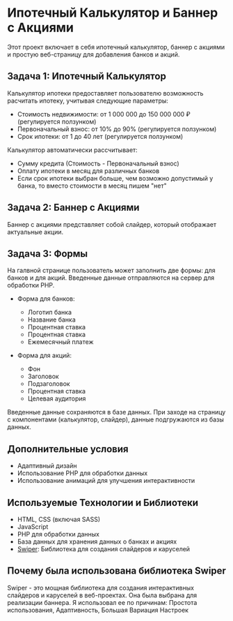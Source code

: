 # Ипотечный Калькулятор и Баннер с Акциями

Этот проект включает в себя ипотечный калькулятор, баннер с акциями и простую веб-страницу для добавления банков и акций.

## Задача 1: Ипотечный Калькулятор
Калькулятор ипотеки предоставляет пользователю возможность расчитать ипотеку, учитывая следующие параметры:
- Стоимость недвижимости: от 1 000 000 до 150 000 000 ₽ (регулируется ползунком)
- Первоначальный взнос: от 10% до 90% (регулируется ползунком)
- Срок ипотеки: от 1 до 40 лет (регулируется ползунком)

Калькулятор автоматически рассчитывает:
- Сумму кредита (Стоимость - Первоначальный взнос)
- Оплату ипотеки в месяц для различных банков
- Если срок ипотеки выбран больше, чем возможно допустимый у банка, то вместо стоимости в месяц пишем "нет"

## Задача 2: Баннер с Акциями
Баннер с акциями представляет собой слайдер, который отображает актуальные акции.

## Задача 3: Формы
На галвной странице пользователь может заполнить две формы: для банков и для акций. Введенные данные отправляются на сервер для обработки PHP.

- Форма для банков:
  - Логотип банка 
  - Название банка
  - Процентная ставка
  - Процентная ставка
  - Ежемесячный платеж

- Форма для акций:
  - Фон 
  - Заголовок
  - Подзаголовок
  - Процентная ставка
  - Целевая аудитория

Введенные данные сохраняются в базе данных. При заходе на страницу с компонентами (калькулятор, слайдер), данные подгружаются из базы данных.

## Дополнительные условия

- Адаптивный дизайн
- Использование PHP для обработки данных
- Использование анимаций для улучшения интерактивности

## Используемые Технологии и Библиотеки
- HTML, CSS (включая SASS)
- JavaScript
- PHP для обработки данных
- База данных для хранения данных о банках и акциях
- [Swiper](https://swiperjs.com/): Библиотека для создания слайдеров и каруселей

## Почему была использована библиотека Swiper
Swiper - это мощная библиотека для создания интерактивных слайдеров и каруселей в веб-проектах. Она была выбрана для реализации баннера.
Я использовал ее по причинам:  Простота использования, Адаптивность, Большая Вариация Настроек
